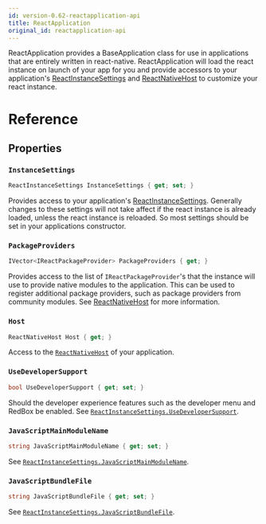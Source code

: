 ```yaml
---
id: version-0.62-reactapplication-api
title: ReactApplication
original_id: reactapplication-api
---
```


ReactApplication provides a BaseApplication class for use in applications that are entirely written in react-native.  ReactApplication will load the react instance on launch of your app for you and provide accessors to your application's [ReactInstanceSettings](ReactInstanceSettings-api-windows.md) and [ReactNativeHost](ReactNativeHost-api-windows.md) to customize your react instance.

# Reference

## Properties

### `InstanceSettings`

```csharp
ReactInstanceSettings InstanceSettings { get; set; }
```

Provides access to your application's [ReactInstanceSettings](ReactInstanceSettings-api-windows.md).  Generally changes to these settings will not take affect if the react instance is already loaded, unless the react instance is reloaded.  So most settings should be set in your applications constructor.

### `PackageProviders`

```csharp
IVector<IReactPackageProvider> PackageProviders { get; }
```

Provides access to the list of `IReactPackageProvider`'s that the instance will use to provide native modules to the application.  This can be used to register additional package providers, such as package providers from community modules. See [ReactNativeHost](ReactNativeHost-api-windows.md) for more information.

### `Host`

```csharp
ReactNativeHost Host { get; }
```

Access to the [`ReactNativeHost`](ReactNativeHost-api-windows.md) of your application.

### `UseDeveloperSupport`

```csharp
bool UseDeveloperSupport { get; set; }
```

Should the developer experience features such as the developer menu and RedBox be enabled.  See [`ReactInstanceSettings.UseDeveloperSupport`](ReactInstanceSettings-api-windows.md#usedevelopersupport).


### `JavaScriptMainModuleName`

```csharp
string JavaScriptMainModuleName { get; set; }
```

See [`ReactInstanceSettings.JavaScriptMainModuleName`](ReactInstanceSettings-api-windows.md#javascriptmainmodulename).


### `JavaScriptBundleFile`

```csharp
string JavaScriptBundleFile { get; set; }
```

See [`ReactInstanceSettings.JavaScriptBundleFile`](ReactInstanceSettings-api-windows.md#javascriptbundlefile).

<!-- // Copyright (c) Microsoft Corporation. All rights reserved.
// Licensed under the MIT License.

import "ReactNativeHost.idl";
import "ReactApplicationDelegate.idl";


namespace Microsoft.ReactNative {

  [webhosthidden]
  [default_interface]
  unsealed runtimeclass ReactApplication : XAML_NAMESPACE.Application {
    ReactApplication();

    ReactInstanceSettings InstanceSettings { get; set; };
    IVector<IReactPackageProvider> PackageProviders { get; };
    ReactNativeHost Host { get; };

    Boolean UseDeveloperSupport { get; set; };
    String JavaScriptMainModuleName { get; set; };
    String JavaScriptBundleFile { get; set; };
  }
} // namespace Microsoft.ReactNative
-->


